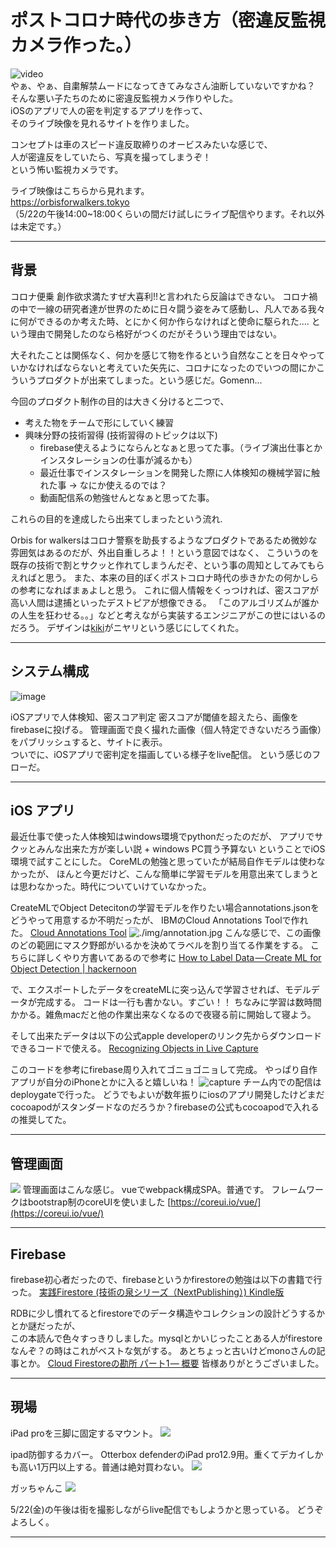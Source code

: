 # ポストコロナ時代の歩き方（密違反監視カメラ作った。）
![video](./video/output2.gif)<br>
やぁ、やぁ、自粛解禁ムードになってきてみなさん油断していないですかね？  
そんな悪い子たちのために密違反監視カメラ作りやした。    
iOSのアプリで人の密を判定するアプリを作って、   
そのライブ映像を見れるサイトを作りました。 

コンセプトは車のスピード違反取締りのオービスみたいな感じで、  
人が密違反をしていたら、写真を撮ってしまうぞ！  
という怖い監視カメラです。

ライブ映像はこちらから見れます。  
https://orbisforwalkers.tokyo   
（5/22の午後14:00~18:00くらいの間だけ試しにライブ配信やります。それ以外は未定です。）

---
## 背景
コロナ便乗 創作欲求満たすぜ大喜利!!と言われたら反論はできない。
コロナ禍の中で一線の研究者達が世界のために日々闘う姿をみて感動し、凡人である我々に何ができるのか考えた時、とにかく何か作らなければと使命に駆られた....
という理由で開発したのなら格好がつくのだがそういう理由ではない。

大それたことは関係なく、何かを感じて物を作るという自然なことを日々やっていかなければならないと考えていた矢先に、コロナになったのでいつの間にかこういうプロダクトが出来てしまった。という感じだ。Gomenn... 

今回のプロダクト制作の目的は大きく分けると二つで、

 - 考えた物をチームで形にしていく練習  
 - 興味分野の技術習得 (技術習得のトピックは以下)
    - firebase使えるようにならんとなぁと思ってた事。（ライブ演出仕事とかインスタレーションの仕事が減るかも）
    - 最近仕事でインスタレーションを開発した際に人体検知の機械学習に触れた事 -> なにか使えるのでは？
    - 動画配信系の勉強せんとなぁと思ってた事。


これらの目的を達成したら出来てしまったという流れ.

Orbis for walkersはコロナ警察を助長するようなプロダクトであるため微妙な雰囲気はあるのだが、外出自重しろよ！！という意図ではなく、 
こういうのを既存の技術で割とサクッと作れてしまうんだぞ、という事の周知としてみてもらえればと思う。
また、本来の目的ぽくポストコロナ時代の歩きかたの何かしらの参考になればまぁよしと思う。
これに個人情報をくっつければ、密スコアが高い人間は逮捕といったデストピアが想像できる。
「このアルゴリズムが誰かの人生を狂わせる。。」などと考えながら実装するエンジニアがこの世にはいるのだろう。
デザインは[kiki](https://www.instagram.com/kikigawa/?hl=en)がニヤリという感じにしてくれた。

---

## システム構成
![image](./diagram.drawio.svg?data=234fasdffdaasdfsdfdfsdsadraasdfsf5)

iOSアプリで人体検知、密スコア判定 
密スコアが閾値を超えたら、画像をfirebaseに投げる。
管理画面で良く撮れた画像（個人特定できないだろう画像）をパブリッシュすると、サイトに表示。  
ついでに、iOSアプリで密判定を描画している様子をlive配信。
という感じのフローだ。

---
## iOS アプリ
最近仕事で使った人体検知はwindows環境でpythonだったのだが、
アプリでサクッとみんな出来た方が楽しい説 + windows PC買う予算ない
ということでiOS環境で試すことにした。
CoreMLの勉強と思っていたが結局自作モデルは使わなかったが、
ほんと今更だけど、こんな簡単に学習モデルを用意出来てしまうとは思わなかった。時代についていけていなかった。

CreateMLでObject Detecitonの学習モデルを作りたい場合annotations.jsonをどうやって用意するか不明だったが、
IBMのCloud Annotations Toolで作れた。 
[Cloud Annotations Tool](https://cloud.annotations.ai/login)
![./img/annotation.jpg](./img/annotation.jpg)
こんな感じで、この画像のどの範囲にマスク野郎がいるかを決めてラベルを割り当てる作業をする。
こちらに詳しくやり方書いてあるので参考に
[How to Label Data — Create ML for Object Detection | hackernoon](https://hackernoon.com/how-to-label-data-create-ml-for-object-detection-82043957b5cb)

で、エクスポートしたデータをcreateMLに突っ込んで学習させれば、モデルデータが完成する。
コードは一行も書かない。すごい！！
ちなみに学習は数時間かかる。雑魚macだと他の作業出来なくなるので夜寝る前に開始して寝よう。 

そして出来たデータは以下の公式apple developerのリンク先からダウンロードできるコードで使える。 
[Recognizing Objects in Live Capture](https://developer.apple.com/documentation/vision/recognizing_objects_in_live_capture)


このコードを参考にfirebase周り入れてゴニョゴニョして完成。
やっぱり自作アプリが自分のiPhoneとかに入ると嬉しいね！ 
![capture](./img/iphonese.png) 
チーム内での配信はdeploygateで行った。 
どうでもよいが数年振りにiosのアプリ開発したけどまだcocoapodがスタンダードなのだろうか？firebaseの公式もcocoapodで入れるの推奨してた。

---
## 管理画面
![](./img/cms.jpg)
管理画面はこんな感じ。 
vueでwebpack構成SPA。普通です。
フレームワークはbootstrap制のcoreUIを使いました
[https://coreui.io/vue/](https://coreui.io/vue/)

---
## Firebase
firebase初心者だったので、firebaseというかfirestoreの勉強は以下の書籍で行った。 
[実践Firestore (技術の泉シリーズ（NextPublishing）) Kindle版](https://www.amazon.co.jp/%E5%AE%9F%E8%B7%B5Firestore-%E6%8A%80%E8%A1%93%E3%81%AE%E6%B3%89%E3%82%B7%E3%83%AA%E3%83%BC%E3%82%BA%EF%BC%88NextPublishing%EF%BC%89-%E7%A6%8F%E7%94%B0-%E9%9B%84%E8%B2%B4-ebook/dp/B0851BGDQG/ref=sr_1_1?__mk_ja_JP=%E3%82%AB%E3%82%BF%E3%82%AB%E3%83%8A&dchild=1&keywords=firebase+firestore&qid=1590067868&sr=8-1)

RDBに少し慣れてるとfirestoreでのデータ構造やコレクションの設計どうするかとか謎だったが、  
この本読んで色々すっきりしました。mysqlとかいじったことある人がfirestoreなんぞ？の時はこれがベストな気がする。 
あとちょっと古いけどmonoさんの記事とか。
[Cloud Firestoreの勘所 パート1 — 概要](https://medium.com/google-cloud-jp/firestore1-a62405a7cd82) 
皆様ありがとうございました。

---
## 現場
iPad proを三脚に固定するマウント。
![](./img/mount.jpg)

ipad防御するカバー。
Otterbox defenderのiPad pro12.9用。重くてデカイしかも高い1万円以上する。普通は絶対買わない。
![](./img/otterbox.jpg)

ガッちゃんこ
![](./img/gacchanko.jpg)

5/22(金)の午後は街を撮影しながらlive配信でもしようかと思っている。
どうぞよろしく。

---